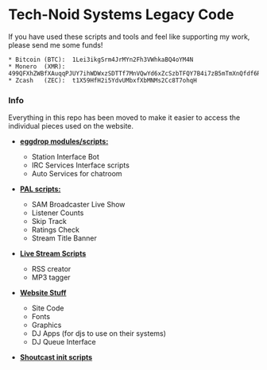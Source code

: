 # Tech-Noid Systems Legacy Code

If you have used these scripts and tools and feel like supporting my work, please send me some funds!
```
* Bitcoin (BTC):  1Lei3ikgSrm4JrMYn2Fh3VWhkaBQ4oYM4N
* Monero  (XMR):  499QFXhZWBfXAuqqPJUY7ihWDWxzSDTTf7MnVQwYd6xZcSzbTFQY7B4i7zB5mTmXnQfdf6RsDmjdZJNBF6oeeW8xBz7sWa5
* Zcash   (ZEC):  t1X59HfH2i5YdvUMbxfXbMNMs2Cc8T7ohqH
```

### Info
Everything in this repo has been moved to make it easier to access the individual pieces used on the website.

* [**eggdrop modules/scripts:**][1] 
  * Station Interface Bot
  * IRC Services Interface scripts
  * Auto Services for chatroom  
  
* [**PAL scripts:**][2]
  * SAM Broadcaster Live Show  
  * Listener Counts  
  * Skip Track  
  * Ratings Check  
  * Stream Title Banner  

* [**Live Stream Scripts**][3]
    * RSS creator 
    * MP3 tagger 

* [**Website Stuff**][4]
    * Site Code
    * Fonts
    * Graphics
    * DJ Apps (for djs to use on their systems)
    * DJ Queue Interface

* [**Shoutcast init scripts**][5]

[1]: https://github.com/Tech-Noid-Systems/Eggdrop_Scripts
[2]: https://github.com/Tech-Noid-Systems/SAM-Broadcaster_PAL
[3]: https://github.com/Tech-Noid-Systems/Live_Stream_Scripts
[4]: https://github.com/Tech-Noid-Systems/Website
[5]: https://github.com/Tech-Noid-Systems/shoutcast-initscripts
